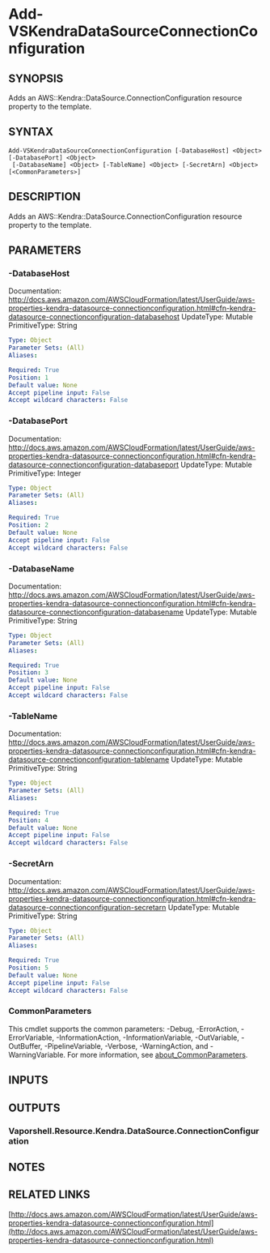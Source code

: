 # Add-VSKendraDataSourceConnectionConfiguration

## SYNOPSIS
Adds an AWS::Kendra::DataSource.ConnectionConfiguration resource property to the template.

## SYNTAX

```
Add-VSKendraDataSourceConnectionConfiguration [-DatabaseHost] <Object> [-DatabasePort] <Object>
 [-DatabaseName] <Object> [-TableName] <Object> [-SecretArn] <Object> [<CommonParameters>]
```

## DESCRIPTION
Adds an AWS::Kendra::DataSource.ConnectionConfiguration resource property to the template.

## PARAMETERS

### -DatabaseHost
Documentation: http://docs.aws.amazon.com/AWSCloudFormation/latest/UserGuide/aws-properties-kendra-datasource-connectionconfiguration.html#cfn-kendra-datasource-connectionconfiguration-databasehost
UpdateType: Mutable
PrimitiveType: String

```yaml
Type: Object
Parameter Sets: (All)
Aliases:

Required: True
Position: 1
Default value: None
Accept pipeline input: False
Accept wildcard characters: False
```

### -DatabasePort
Documentation: http://docs.aws.amazon.com/AWSCloudFormation/latest/UserGuide/aws-properties-kendra-datasource-connectionconfiguration.html#cfn-kendra-datasource-connectionconfiguration-databaseport
UpdateType: Mutable
PrimitiveType: Integer

```yaml
Type: Object
Parameter Sets: (All)
Aliases:

Required: True
Position: 2
Default value: None
Accept pipeline input: False
Accept wildcard characters: False
```

### -DatabaseName
Documentation: http://docs.aws.amazon.com/AWSCloudFormation/latest/UserGuide/aws-properties-kendra-datasource-connectionconfiguration.html#cfn-kendra-datasource-connectionconfiguration-databasename
UpdateType: Mutable
PrimitiveType: String

```yaml
Type: Object
Parameter Sets: (All)
Aliases:

Required: True
Position: 3
Default value: None
Accept pipeline input: False
Accept wildcard characters: False
```

### -TableName
Documentation: http://docs.aws.amazon.com/AWSCloudFormation/latest/UserGuide/aws-properties-kendra-datasource-connectionconfiguration.html#cfn-kendra-datasource-connectionconfiguration-tablename
UpdateType: Mutable
PrimitiveType: String

```yaml
Type: Object
Parameter Sets: (All)
Aliases:

Required: True
Position: 4
Default value: None
Accept pipeline input: False
Accept wildcard characters: False
```

### -SecretArn
Documentation: http://docs.aws.amazon.com/AWSCloudFormation/latest/UserGuide/aws-properties-kendra-datasource-connectionconfiguration.html#cfn-kendra-datasource-connectionconfiguration-secretarn
UpdateType: Mutable
PrimitiveType: String

```yaml
Type: Object
Parameter Sets: (All)
Aliases:

Required: True
Position: 5
Default value: None
Accept pipeline input: False
Accept wildcard characters: False
```

### CommonParameters
This cmdlet supports the common parameters: -Debug, -ErrorAction, -ErrorVariable, -InformationAction, -InformationVariable, -OutVariable, -OutBuffer, -PipelineVariable, -Verbose, -WarningAction, and -WarningVariable. For more information, see [about_CommonParameters](http://go.microsoft.com/fwlink/?LinkID=113216).

## INPUTS

## OUTPUTS

### Vaporshell.Resource.Kendra.DataSource.ConnectionConfiguration
## NOTES

## RELATED LINKS

[http://docs.aws.amazon.com/AWSCloudFormation/latest/UserGuide/aws-properties-kendra-datasource-connectionconfiguration.html](http://docs.aws.amazon.com/AWSCloudFormation/latest/UserGuide/aws-properties-kendra-datasource-connectionconfiguration.html)

